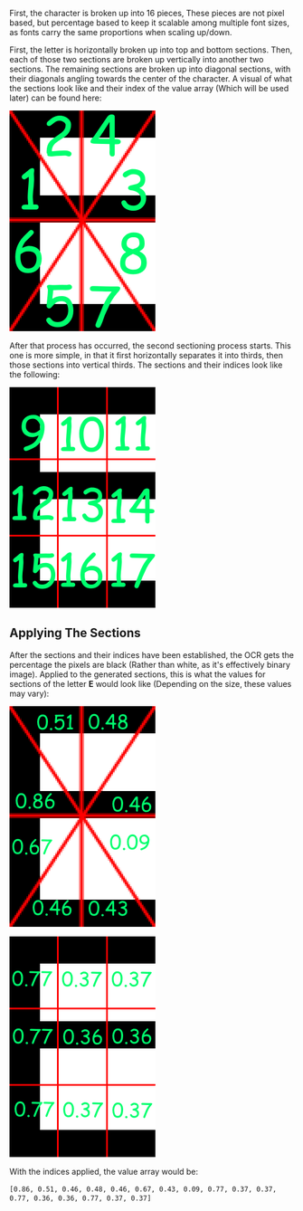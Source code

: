 First, the character is broken up into 16 pieces, These pieces are not pixel based, but percentage based to keep it scalable among multiple font sizes, as fonts carry the same proportions when scaling up/down.

<src data-gh="https://github.com/RubbaBoy/NewOCR/blob/7aa211108c8da4d7900b4e89442b1a003dfe1c3e/src/main/java/com/uddernetworks/newocr/character/SearchCharacter.java#L84-L86">First, the letter is horizontally broken up into top and bottom sections. Then, each of those two sections are broken up vertically into another two sections. The remaining sections are broken up into diagonal sections, with their diagonals angling towards the center of the character.</src> A visual of what the sections look like and their index of the value array (Which will be used later) can be found here:

![](/images/E1.png)

After that process has occurred, the second sectioning process starts. This one is more simple, in that <src data-gh="https://github.com/RubbaBoy/NewOCR/blob/7aa211108c8da4d7900b4e89442b1a003dfe1c3e/src/main/java/com/uddernetworks/newocr/character/SearchCharacter.java#L88-L89">it first horizontally separates it into thirds, then those sections into vertical thirds.</src> The sections and their indices look like the following:

![](/images/E2.png)

## Applying The Sections

After the sections and their indices have been established, <src data-gh="https://github.com/RubbaBoy/NewOCR/blob/7aa211108c8da4d7900b4e89442b1a003dfe1c3e/src/main/java/com/uddernetworks/newocr/character/SearchCharacter.java#L97-L106">the OCR gets the percentage the pixels are black (Rather than white, as it's effectively binary image).</src> Applied to the generated sections, this is what the values for sections of the letter **E** would look like (Depending on the size, these values may vary):

![](/images/Eval1.png)

![](/images/Eval2.png)

With the indices applied, the value array would be:

```
[0.86, 0.51, 0.46, 0.48, 0.46, 0.67, 0.43, 0.09, 0.77, 0.37, 0.37, 0.77, 0.36, 0.36, 0.77, 0.37, 0.37]
```
